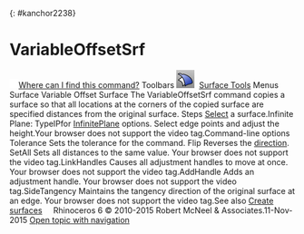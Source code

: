 ---
---

{: #kanchor2238}
# VariableOffsetSrf
 [![images/transparent.gif](images/transparent.gif)Where can I find this command?](javascript:void(0);) Toolbars
![images/variableoffsetsrf.png](images/variableoffsetsrf.png) [Surface Tools](surface-tools-toolbar.html) 
Menus
Surface
Variable Offset Surface
The VariableOffsetSrf command copies a surface so that all locations at the corners of the copied surface are specified distances from the original surface.
Steps
 [Select](select-objects.html) a surface.Infinite Plane: TypeIPfor [InfinitePlane](infiniteplane.html) options.
Select edge points and adjust the height.Your browser does not support the video tag.Command-line options
Tolerance
Sets the tolerance for the command.
Flip
Reverses the [direction](dir.html#normaldirection).
SetAll
Sets all distances to the same value.
Your browser does not support the video tag.LinkHandles
Causes all adjustment handles to move at once.
Your browser does not support the video tag.AddHandle
Adds an adjustment handle.
Your browser does not support the video tag.SideTangency
Maintains the tangency direction of the original surface at an edge.
Your browser does not support the video tag.See also
 [Create surfaces](sak-surface.html) 
&#160;
&#160;
Rhinoceros 6 © 2010-2015 Robert McNeel &amp; Associates.11-Nov-2015
 [Open topic with navigation](variableoffsetsrf.html) 

